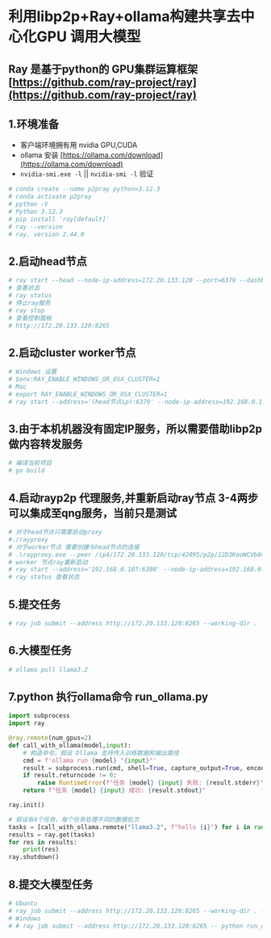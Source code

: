 # 利用libp2p+Ray+ollama构建共享去中心化GPU 调用大模型
## Ray 是基于python的 GPU集群运算框架 [https://github.com/ray-project/ray](https://github.com/ray-project/ray)
## 1.环境准备
- 客户端环境拥有用 nvidia GPU,CUDA
- ollama 安装 [https://ollama.com/download](https://ollama.com/download)
- `nvidia-smi.exe -l` || `nvidia-smi -l` 验证
```bash
# conda create --name p2pray python=3.12.3
# conda activate p2pray
# python -V
# Python 3.12.3
# pip install 'ray[default]'
# ray --version
# ray, version 2.44.0
```
## 2.启动head节点
```bash
# ray start --head --node-ip-address=172.20.133.120 --port=6379 --dashboard-host=172.20.133.120 --dashboard-port=8265
# 查看状态
# ray status
# 停止ray服务
# ray stop
# 查看控制面板
# http://172.20.133.120:8265
```
## 2.启动cluster worker节点
```bash
# Windows 设置
# $env:RAY_ENABLE_WINDOWS_OR_OSX_CLUSTER=1
# Mac
# export RAY_ENABLE_WINDOWS_OR_OSX_CLUSTER=1
# ray start --address='(head节点ip):6379' --node-ip-address=192.168.0.107 
```
## 3.由于本机机器没有固定IP服务，所以需要借助libp2p 做内容转发服务
```bash
# 编译当前项目
# go build
```
## 4.启动rayp2p 代理服务,并重新启动ray节点 3-4两步可以集成至qng服务，当前只是测试
```bash
# 对于head节点只需要启动proxy
#./rayproxy
# 对于worker节点 需要创建与head节点的连接
# .\rayproxy.exe --peer /ip4/172.20.133.120/tcp/42895/p2p/12D3KooWCVb84GmLUpV1uwc6uHKsJxj8JHTwJiNshmTj3pjBeque --localproxy 192.168.0.107:6380
# worker 节点ray重新启动
# ray start --address='192.168.0.107:6380' --node-ip-address=192.168.0.107
# ray status 查看状态
```
## 5.提交任务
```bash
# ray job submit --address http://172.20.133.120:8265 --working-dir . -- python task.py
```
## 6.大模型任务
```bash
# ollama pull llama3.2
```
## 7.python 执行ollama命令 run_ollama.py
```python
import subprocess
import ray

@ray.remote(num_gpus=2)
def call_with_ollama(model,input):
    # 构造命令，假设 Ollama 支持传入训练数据和输出路径
    cmd = f'ollama run {model} "{input}"'
    result = subprocess.run(cmd, shell=True, capture_output=True, encoding="utf-8", text=True)
    if result.returncode != 0:
        raise RuntimeError(f"任务 {model} {input} 失败: {result.stderr}")
    return f"任务 {model} {input} 成功: {result.stdout}"

ray.init()

# 假设有4个任务，每个任务处理不同的数据批次
tasks = [call_with_ollama.remote("llama3.2", f"hello {i}") for i in range(4)]
results = ray.get(tasks)
for res in results:
    print(res)
ray.shutdown()

```
## 8.提交大模型任务
```bash
# Ubuntu
# ray job submit --address http://172.20.133.120:8265 --working-dir . -- python run_ollama.py
# Windows
# # ray job submit --address http://172.20.133.120:8265 -- python run_ollama.py
```